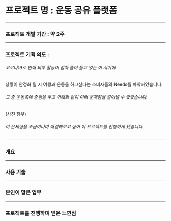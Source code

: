 # 프로젝트 명 : 운동 공유 플랫폼
---------------------------------------
### 프로젝트 개발 기간 : 약 2주
---------------------------------------
### 프로젝트 기획 의도 :

###### 코로나19로 인해 외부 활동이 점차 줄어 들고 있는 이 시기에   
상황이 안정화 될 시 여행과 운동을 하고싶다는 소비자들의 Needs를 파악하였습니다.
###### 그 중 운동쪽에 중점을 두고 아래와 같이 여러 문제점을 알아낼 수 있었습니다.

(사진 첨부)

###### 이 문제점을 조금이나마 해결해보고 싶어 이 프로젝트를 진행하게 됐습니다.

------------------------------------------
### 개요

------------------------------------------
### 사용 기술

------------------------------------------
### 본인이 맡은 업무

---------------------------------------------

### 프로젝트를 진행하며 얻은 느낀점
